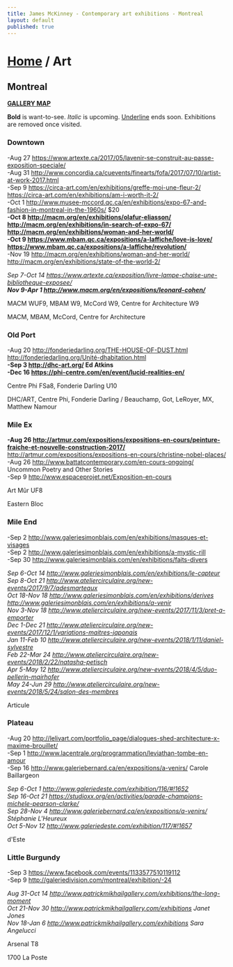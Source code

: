 ```yaml
---
title: James McKinney - Contemporary art exhibitions - Montreal
layout: default
published: true
---
```


# [Home](/) / Art

## Montreal

**[GALLERY MAP](https://www.google.com/maps/d/u/0/edit?mid=1pKDvWCvnInNN2igV2ruxxL_srzE)**

<span class="glyphicon glyphicon-info-sign" aria-hidden="true"></span> <strong>Bold</strong> is want-to-see. <em>Italic</em> is upcoming. <u>Underline</u> ends soon. Exhibitions are removed once visited.

### Downtown

-Aug 27 <https://www.artexte.ca/2017/05/lavenir-se-construit-au-passe-exposition-speciale/>  
-Aug 31 <http://www.concordia.ca/cuevents/finearts/fofa/2017/07/10/artist-at-work-2017.html>  
-Sep 9 <https://circa-art.com/en/exhibitions/greffe-moi-une-fleur-2/> <https://circa-art.com/en/exhibitions/am-i-worth-it-2/>  
-Oct 1 <http://www.musee-mccord.qc.ca/en/exhibitions/expo-67-and-fashion-in-montreal-in-the-1960s/> $20  
**-Oct 8 <http://macm.org/en/exhibitions/olafur-eliasson/> <http://macm.org/en/exhibitions/in-search-of-expo-67/> <http://macm.org/en/exhibitions/woman-and-her-world/>**  
**-Oct 9 <https://www.mbam.qc.ca/expositions/a-laffiche/love-is-love/> <https://www.mbam.qc.ca/expositions/a-laffiche/revolution/>**  
-Nov 19 <http://macm.org/en/exhibitions/woman-and-her-world/> <http://macm.org/en/exhibitions/state-of-the-world-2/>  

_Sep 7-Oct 14 <https://www.artexte.ca/exposition/livre-lampe-chaise-une-bibliotheque-exposee/>_  
_**Nov 9-Apr 1 <http://www.macm.org/en/expositions/leonard-cohen/>**_  

<span class="glyphicon glyphicon-time" aria-hidden="true"></span> MACM WUF9, MBAM W9, McCord W9, Centre for Architecture W9

<span class="glyphicon glyphicon-calendar" aria-hidden="true"></span> MACM, MBAM, McCord, Centre for Architecture

### Old Port

-Aug 20 <http://fonderiedarling.org/THE-HOUSE-OF-DUST.html> <http://fonderiedarling.org/Unité-dhabitation.html>  
**-Sep 3 <http://dhc-art.org/> Ed Atkins**  
**-Dec 16 <https://phi-centre.com/en/event/lucid-realities-en/>**  

<span class="glyphicon glyphicon-time" aria-hidden="true"></span> Centre Phi FSa8, Fonderie Darling U10

<span class="glyphicon glyphicon-calendar" aria-hidden="true"></span> DHC/ART, Centre Phi, Fonderie Darling / Beauchamp, Got, LeRoyer, MX, Matthew Namour

### Mile Ex

**-Aug 26 <http://artmur.com/expositions/expositions-en-cours/peinture-fraiche-et-nouvelle-construction-2017/>** <http://artmur.com/expositions/expositions-en-cours/christine-nobel-places/>  
-Aug 26 <http://www.battatcontemporary.com/en-cours-ongoing/> Uncommon Poetry and Other Stories  
-Sep 9 <http://www.espaceprojet.net/Exposition-en-cours>  

<span class="glyphicon glyphicon-time" aria-hidden="true"></span> Art Mûr UF8

<span class="glyphicon glyphicon-calendar" aria-hidden="true"></span> Eastern Bloc

### Mile End

-Sep 2 <http://www.galeriesimonblais.com/en/exhibitions/masques-et-visages>  
-Sep 2 <http://www.galeriesimonblais.com/en/exhibitions/a-mystic-rill>  
-Sep 30 <http://www.galeriesimonblais.com/en/exhibitions/faits-divers>  

_Sep 6-Oct 14 <http://www.galeriesimonblais.com/en/exhibitions/le-capteur>_  
_Sep 8-Oct 21 <http://www.ateliercirculaire.org/new-events/2017/9/7/adesmarteaux>_  
_Oct 18-Nov 18 <http://www.galeriesimonblais.com/en/exhibitions/derives> <http://www.galeriesimonblais.com/en/exhibitions/a-venir>_  
_Nov 3-Nov 18 <http://www.ateliercirculaire.org/new-events/2017/11/3/pret-a-emporter>_  
_Dec 1-Dec 21 <http://www.ateliercirculaire.org/new-events/2017/12/1/variations-maitres-japonais>_  
_Jan 11-Feb 10 <http://www.ateliercirculaire.org/new-events/2018/1/11/daniel-sylvestre>_  
_Feb 22-Mar 24 <http://www.ateliercirculaire.org/new-events/2018/2/22/natasha-petisch>_  
_Apr 5-May 12 <http://www.ateliercirculaire.org/new-events/2018/4/5/duo-pellerin-mairhofer>_  
_May 24-Jun 29 <http://www.ateliercirculaire.org/new-events/2018/5/24/salon-des-membres>_  

<span class="glyphicon glyphicon-calendar" aria-hidden="true"></span> Articule

### Plateau

-Aug 20 <http://lelivart.com/portfolio_page/dialogues-shed-architecture-x-maxime-brouillet/>  
-Sep 1 <http://www.lacentrale.org/programmation/leviathan-tombe-en-amour>  
-Sep 16 <http://www.galeriebernard.ca/en/expositions/a-venirs/> Carole Baillargeon  

_Sep 6-Oct 1 <http://www.galeriedeste.com/exhibition/116/#!1652>_  
_Sep 16-Oct 21 <https://studioxx.org/en/activities/parade-champions-michele-pearson-clarke/>_  
_Sep 28-Nov 4 <http://www.galeriebernard.ca/en/expositions/a-venirs/> Stéphanie L'Heureux_  
_Oct 5-Nov 12 <http://www.galeriedeste.com/exhibition/117/#!1657>_  

<span class="glyphicon glyphicon-calendar" aria-hidden="true"></span> d'Este

### Little Burgundy

-Sep 3 <https://www.facebook.com/events/1133577510119112>  
-Sep 9 <http://galeriedivision.com/montreal/exhibition/-24>  

_Aug 31-Oct 14 <http://www.patrickmikhailgallery.com/exhibitions/the-long-moment>_  
_Oct 21-Nov 30 <http://www.patrickmikhailgallery.com/exhibitions> Janet Jones_  
_Nov 18-Jan 6 <http://www.patrickmikhailgallery.com/exhibitions> Sara Angelucci_  

<span class="glyphicon glyphicon-time" aria-hidden="true"></span> Arsenal T8

<span class="glyphicon glyphicon-calendar" aria-hidden="true"></span> 1700 La Poste
